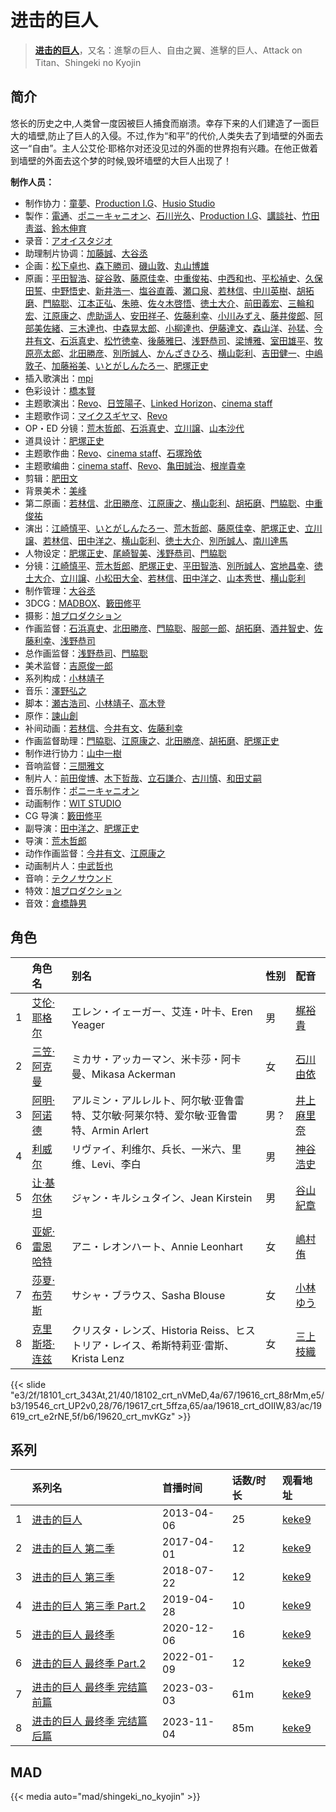 # 进击的巨人


> <u>**[进击的巨人](https://bgm.tv/subject/55770)**</u>，又名：進撃の巨人、自由之翼、進擊的巨人、Attack on Titan、Shingeki no Kyojin

## 简介

悠长的历史之中,人类曾一度因被巨人捕食而崩溃。幸存下来的人们建造了一面巨大的墙壁,防止了巨人的入侵。不过,作为“和平”的代价,人类失去了到墙壁的外面去这一“自由”。主人公艾伦·耶格尔对还没见过的外面的世界抱有兴趣。在他正做着到墙壁的外面去这个梦的时候,毁坏墙壁的大巨人出现了！

**制作人员：**
- 制作协力：[童夢](https://bgm.tv/person/7309)、[Production I.G](https://bgm.tv/person/1286)、[Husio Studio](https://bgm.tv/person/21426)
- 製作：[電通](https://bgm.tv/person/221)、[ポニーキャニオン](https://bgm.tv/person/64)、[石川光久](https://bgm.tv/person/3133)、[Production I.G](https://bgm.tv/person/1286)、[講談社](https://bgm.tv/person/128)、[竹田靑滋](https://bgm.tv/person/3653)、[鈴木伸育](https://bgm.tv/person/50286)
- 录音：[アオイスタジオ](https://bgm.tv/person/32105)
- 助理制片协调：[加藤誠](https://bgm.tv/person/19100)、[大谷丞](https://bgm.tv/person/45880)
- 企画：[松下卓也](https://bgm.tv/person/37393)、[森下勝司](https://bgm.tv/person/50305)、[磯山敦](https://bgm.tv/person/50294)、[丸山博雄](https://bgm.tv/person/5783)
- 原画：[平田智浩](https://bgm.tv/person/68)、[碇谷敦](https://bgm.tv/person/12343)、[藤原佳幸](https://bgm.tv/person/8100)、[中重俊祐](https://bgm.tv/person/26981)、[中西和也](https://bgm.tv/person/32387)、[平松禎史](https://bgm.tv/person/1756)、[久保田誓](https://bgm.tv/person/2650)、[中野悟史](https://bgm.tv/person/12480)、[新井浩一](https://bgm.tv/person/4)、[塩谷直義](https://bgm.tv/person/3498)、[瀬口泉](https://bgm.tv/person/33643)、[若林信](https://bgm.tv/person/12586)、[中川英樹](https://bgm.tv/person/21549)、[胡拓磨](https://bgm.tv/person/18169)、[門脇聡](https://bgm.tv/person/3809)、[江本正弘](https://bgm.tv/person/11849)、[朱暁](https://bgm.tv/person/28644)、[佐々木啓悟](https://bgm.tv/person/13699)、[徳土大介](https://bgm.tv/person/13365)、[前田義宏](https://bgm.tv/person/25421)、[三輪和宏](https://bgm.tv/person/11562)、[江原康之](https://bgm.tv/person/12506)、[虎助遥人](https://bgm.tv/person/32226)、[安田祥子](https://bgm.tv/person/26264)、[佐藤利幸](https://bgm.tv/person/3205)、[小川みずえ](https://bgm.tv/person/42681)、[藤井俊郎](https://bgm.tv/person/28315)、[阿部美佐緒](https://bgm.tv/person/11377)、[三木達也](https://bgm.tv/person/12237)、[中森晃太郎](https://bgm.tv/person/12886)、[小柳達也](https://bgm.tv/person/22691)、[伊藤達文](https://bgm.tv/person/2992)、[森山洋](https://bgm.tv/person/30209)、[孙猛](https://bgm.tv/person/28642)、[今井有文](https://bgm.tv/person/12507)、[石浜真史](https://bgm.tv/person/1370)、[松竹徳幸](https://bgm.tv/person/2878)、[後藤雅巳](https://bgm.tv/person/11371)、[浅野恭司](https://bgm.tv/person/2157)、[梁博雅](https://bgm.tv/person/15512)、[室田雄平](https://bgm.tv/person/11574)、[牧原亮太郎](https://bgm.tv/person/12505)、[北田勝彦](https://bgm.tv/person/12610)、[別所誠人](https://bgm.tv/person/3702)、[かんざきひろ](https://bgm.tv/person/6012)、[横山彰利](https://bgm.tv/person/2886)、[吉田健一](https://bgm.tv/person/2727)、[中嶋敦子](https://bgm.tv/person/276)、[加藤裕美](https://bgm.tv/person/730)、[いとがしんたろー](https://bgm.tv/person/2612)、[肥塚正史](https://bgm.tv/person/23098)
- 插入歌演出：[mpi](https://bgm.tv/person/15650)
- 色彩设计：[橋本賢](https://bgm.tv/person/2073)
- 主题歌演出：[Revo](https://bgm.tv/person/5815)、[日笠陽子](https://bgm.tv/person/5119)、[Linked Horizon](https://bgm.tv/person/37441)、[cinema staff](https://bgm.tv/person/20277)
- 主题歌作词：[マイクスギヤマ](https://bgm.tv/person/9975)、[Revo](https://bgm.tv/person/5815)
- OP・ED 分镜：[荒木哲郎](https://bgm.tv/person/3212)、[石浜真史](https://bgm.tv/person/1370)、[立川譲](https://bgm.tv/person/12410)、[山本沙代](https://bgm.tv/person/3563)
- 道具设计：[肥塚正史](https://bgm.tv/person/23098)
- 主题歌作曲：[Revo](https://bgm.tv/person/5815)、[cinema staff](https://bgm.tv/person/20277)、[石塚玲依](https://bgm.tv/person/10904)
- 主题歌编曲：[cinema staff](https://bgm.tv/person/20277)、[Revo](https://bgm.tv/person/5815)、[亀田誠治](https://bgm.tv/person/10399)、[根岸貴幸](https://bgm.tv/person/379)
- 剪辑：[肥田文](https://bgm.tv/person/12053)
- 背景美术：[美峰](https://bgm.tv/person/27305)
- 第二原画：[若林信](https://bgm.tv/person/12586)、[北田勝彦](https://bgm.tv/person/12610)、[江原康之](https://bgm.tv/person/12506)、[横山彰利](https://bgm.tv/person/2886)、[胡拓磨](https://bgm.tv/person/18169)、[門脇聡](https://bgm.tv/person/3809)、[中重俊祐](https://bgm.tv/person/26981)
- 演出：[江崎慎平](https://bgm.tv/person/14444)、[いとがしんたろー](https://bgm.tv/person/2612)、[荒木哲郎](https://bgm.tv/person/3212)、[藤原佳幸](https://bgm.tv/person/8100)、[肥塚正史](https://bgm.tv/person/23098)、[立川譲](https://bgm.tv/person/12410)、[若林信](https://bgm.tv/person/12586)、[田中洋之](https://bgm.tv/person/3327)、[横山彰利](https://bgm.tv/person/2886)、[徳土大介](https://bgm.tv/person/13365)、[別所誠人](https://bgm.tv/person/3702)、[南川達馬](https://bgm.tv/person/25547)
- 人物设定：[肥塚正史](https://bgm.tv/person/23098)、[尾崎智美](https://bgm.tv/person/1833)、[浅野恭司](https://bgm.tv/person/2157)、[門脇聡](https://bgm.tv/person/3809)
- 分镜：[江崎慎平](https://bgm.tv/person/14444)、[荒木哲郎](https://bgm.tv/person/3212)、[肥塚正史](https://bgm.tv/person/23098)、[平田智浩](https://bgm.tv/person/68)、[別所誠人](https://bgm.tv/person/3702)、[宮地昌幸](https://bgm.tv/person/3577)、[徳土大介](https://bgm.tv/person/13365)、[立川譲](https://bgm.tv/person/12410)、[小松田大全](https://bgm.tv/person/15478)、[若林信](https://bgm.tv/person/12586)、[田中洋之](https://bgm.tv/person/3327)、[山本秀世](https://bgm.tv/person/11876)、[横山彰利](https://bgm.tv/person/2886)
- 制作管理：[大谷丞](https://bgm.tv/person/45880)
- 3DCG：[MADBOX](https://bgm.tv/person/29998)、[籔田修平](https://bgm.tv/person/26106)
- 摄影：[旭プロダクション](https://bgm.tv/person/6065)
- 作画监督：[石浜真史](https://bgm.tv/person/1370)、[北田勝彦](https://bgm.tv/person/12610)、[門脇聡](https://bgm.tv/person/3809)、[服部一郎](https://bgm.tv/person/14193)、[胡拓磨](https://bgm.tv/person/18169)、[酒井智史](https://bgm.tv/person/21200)、[佐藤利幸](https://bgm.tv/person/3205)、[浅野恭司](https://bgm.tv/person/2157)
- 总作画监督：[浅野恭司](https://bgm.tv/person/2157)、[門脇聡](https://bgm.tv/person/3809)
- 美术监督：[吉原俊一郎](https://bgm.tv/person/6337)
- 系列构成：[小林靖子](https://bgm.tv/person/345)
- 音乐：[澤野弘之](https://bgm.tv/person/3103)
- 脚本：[瀬古浩司](https://bgm.tv/person/15614)、[小林靖子](https://bgm.tv/person/345)、[高木登](https://bgm.tv/person/1765)
- 原作：[諫山創](https://bgm.tv/person/8492)
- 补间动画：[若林信](https://bgm.tv/person/12586)、[今井有文](https://bgm.tv/person/12507)、[佐藤利幸](https://bgm.tv/person/3205)
- 作画监督助理：[門脇聡](https://bgm.tv/person/3809)、[江原康之](https://bgm.tv/person/12506)、[北田勝彦](https://bgm.tv/person/12610)、[胡拓磨](https://bgm.tv/person/18169)、[肥塚正史](https://bgm.tv/person/23098)
- 制作进行协力：[山中一樹](https://bgm.tv/person/45275)
- 音响监督：[三間雅文](https://bgm.tv/person/42)
- 制片人：[前田俊博](https://bgm.tv/person/5774)、[木下哲哉](https://bgm.tv/person/48012)、[立石謙介](https://bgm.tv/person/50291)、[古川慎](https://bgm.tv/person/36256)、[和田丈嗣](https://bgm.tv/person/38222)
- 音乐制作：[ポニーキャニオン](https://bgm.tv/person/64)
- 动画制作：[WIT STUDIO](https://bgm.tv/person/8481)
- CG 导演：[籔田修平](https://bgm.tv/person/26106)
- 副导演：[田中洋之](https://bgm.tv/person/3327)、[肥塚正史](https://bgm.tv/person/23098)
- 导演：[荒木哲郎](https://bgm.tv/person/3212)
- 动作作画监督：[今井有文](https://bgm.tv/person/12507)、[江原康之](https://bgm.tv/person/12506)
- 动画制片人：[中武哲也](https://bgm.tv/person/43897)
- 音响：[テクノサウンド](https://bgm.tv/person/23711)
- 特效：[旭プロダクション](https://bgm.tv/person/6065)
- 音效：[倉橋静男](https://bgm.tv/person/6076)

## 角色

|     |   角色名   |   别名  | 性别 |  配音  |
|:--- |:------  |:----      |:---  |:--   |
| 1 | [艾伦·耶格尔](https://bgm.tv/character/18101) | エレン・イェーガー、艾连・叶卡、Eren Yeager | 男 | [梶裕貴](https://bgm.tv/person/5209) |
| 2 | [三笠·阿克曼](https://bgm.tv/character/18102) | ミカサ・アッカーマン、米卡莎・阿卡曼、Mikasa Ackerman | 女 | [石川由依](https://bgm.tv/person/5727) |
| 3 | [阿明·阿诺德](https://bgm.tv/character/19616) | アルミン・アルレルト、阿尔敏·亚鲁雷特、艾尔敏·阿莱尔特、爱尔敏·亚鲁雷特、Armin Arlert | 男？ | [井上麻里奈](https://bgm.tv/person/4382) |
| 4 | [利威尔](https://bgm.tv/character/19546) | リヴァイ、利维尔、兵长、一米六、里维、Levi、李白 | 男 | [神谷浩史](https://bgm.tv/person/4232) |
| 5 | [让·基尔休坦](https://bgm.tv/character/19617) | ジャン・キルシュタイン、Jean Kirstein | 男 | [谷山紀章](https://bgm.tv/person/4678) |
| 6 | [亚妮·雷恩哈特](https://bgm.tv/character/19618) | アニ・レオンハート、Annie Leonhart | 女 | [嶋村侑](https://bgm.tv/person/4933) |
| 7 | [莎夏·布劳斯](https://bgm.tv/character/19619) | サシャ・ブラウス、Sasha Blouse | 女 | [小林ゆう](https://bgm.tv/person/4398) |
| 8 | [克里斯塔·连兹](https://bgm.tv/character/19620) | クリスタ・レンズ、Historia Reiss、ヒストリア・レイス、希斯特莉亚·雷斯、Krista Lenz | 女 | [三上枝織](https://bgm.tv/person/5105) |

{{< slide "e3/2f/18101_crt_343At,21/40/18102_crt_nVMeD,4a/67/19616_crt_88rMm,e5/b3/19546_crt_UP2v0,28/76/19617_crt_5ffza,65/aa/19618_crt_dOIIW,83/ac/19619_crt_e2rNE,5f/b6/19620_crt_mvKGz" >}}

## 系列

|     | 系列名              | 首播时间       | 话数/时长 | 观看地址                                                     |
| :-- | :--------------- | :--------- | :---- | :------------------------------------------------------- |
| 1   |[进击的巨人](https://bgm.tv/subject/55770)| 2013-04-06 | 25    | [keke9](https://www.keke9.app/play/174851-4-136086.html) |
| 2   |[进击的巨人 第二季](https://bgm.tv/subject/118335)| 2017-04-01 | 12    | [keke9](https://www.keke9.app/play/156444-4-136074.html) |
| 3   |[进击的巨人 第三季](https://bgm.tv/subject/217300)| 2018-07-22 | 12    | [keke9](https://www.keke9.app/play/20145-4-136001.html)  |
| 4   |[进击的巨人 第三季 Part.2](https://bgm.tv/subject/263750)| 2019-04-28 | 10    | [keke9](https://www.keke9.app/play/20145-4-136013.html)  |
| 5   |[进击的巨人 最终季](https://bgm.tv/subject/285666)| 2020-12-06 | 16    | [keke9](https://www.keke9.app/play/20177-4-136335.html)  |
| 6   |[进击的巨人 最终季 Part.2](https://bgm.tv/subject/331752)| 2022-01-09 | 12    | [keke9](https://www.keke9.app/play/178572-4-136320.html) |
| 7   |[进击的巨人 最终季 完结篇 前篇](https://bgm.tv/subject/376739)| 2023-03-03 | 61m   | [keke9](https://www.keke9.app/play/212061-4-362350.html) |
| 8   |[进击的巨人 最终季 完结篇 后篇](https://bgm.tv/subject/415779)| 2023-11-04 | 85m   | [keke9](https://www.keke9.app/play/214026-4-523770.html) |


## MAD

{{< media  auto="mad/shingeki_no_kyojin"  >}}
